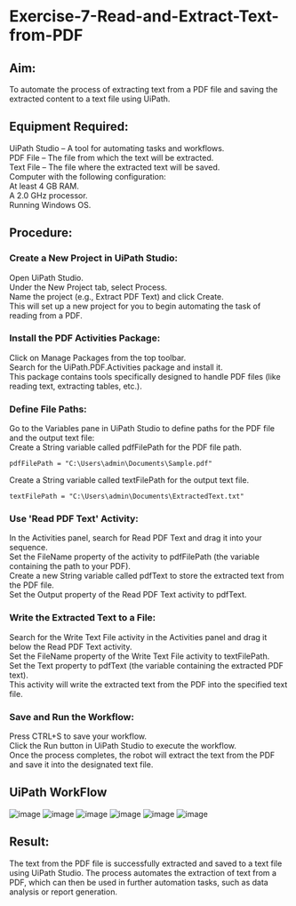 # Exercise-7-Read-and-Extract-Text-from-PDF

## Aim:

To automate the process of extracting text from a PDF file and saving the extracted content to a text file using UiPath.

## Equipment Required:

UiPath Studio – A tool for automating tasks and workflows.<br>
PDF File – The file from which the text will be extracted.<br>
Text File – The file where the extracted text will be saved.<br>
Computer with the following configuration:<br>
At least 4 GB RAM.<br>
A 2.0 GHz processor.<br>
Running Windows OS.

## Procedure:

### Create a New Project in UiPath Studio:

Open UiPath Studio.<br>
Under the New Project tab, select Process.<br>
Name the project (e.g., Extract PDF Text) and click Create.<br>
This will set up a new project for you to begin automating the task of reading from a PDF.

### Install the PDF Activities Package:

Click on Manage Packages from the top toolbar.<br>
Search for the UiPath.PDF.Activities package and install it.<br>
This package contains tools specifically designed to handle PDF files (like reading text, extracting tables, etc.).

### Define File Paths:

Go to the Variables pane in UiPath Studio to define paths for the PDF file and the output text file:<br>
Create a String variable called pdfFilePath for the PDF file path.

```
pdfFilePath = "C:\Users\admin\Documents\Sample.pdf"
```

Create a String variable called textFilePath for the output text file.

```
textFilePath = "C:\Users\admin\Documents\ExtractedText.txt"
```

### Use 'Read PDF Text' Activity:

In the Activities panel, search for Read PDF Text and drag it into your sequence.<br>
Set the FileName property of the activity to pdfFilePath (the variable containing the path to your PDF).<br>
Create a new String variable called pdfText to store the extracted text from the PDF file.<br>
Set the Output property of the Read PDF Text activity to pdfText.

### Write the Extracted Text to a File:

Search for the Write Text File activity in the Activities panel and drag it below the Read PDF Text activity.<br>
Set the FileName property of the Write Text File activity to textFilePath.<br>
Set the Text property to pdfText (the variable containing the extracted PDF text).<br>
This activity will write the extracted text from the PDF into the specified text file.

### Save and Run the Workflow:

Press CTRL+S to save your workflow.<br>
Click the Run button in UiPath Studio to execute the workflow.<br>
Once the process completes, the robot will extract the text from the PDF and save it into the designated text file.

## UiPath WorkFlow
![image](https://github.com/user-attachments/assets/3421a445-d81b-4829-8632-00fce90db183)
![image](https://github.com/user-attachments/assets/70d04b52-c398-49c3-ad82-78c73952c4ae)
![image](https://github.com/user-attachments/assets/eedff02f-14fb-4d58-8ca8-c1b1fad81d53)
![image](https://github.com/user-attachments/assets/ce5bbef6-e2b1-4028-9fd6-794ba63e75f6)
![image](https://github.com/user-attachments/assets/a3af9bcc-46ff-4dc0-ae8d-bbc38204bb88)
![image](https://github.com/user-attachments/assets/9dc7d0fd-b2e6-44f8-a49e-36de5266f6ec)

## Result:

The text from the PDF file is successfully extracted and saved to a text file using UiPath Studio. The process automates the extraction of text from a PDF, which can then be used in further automation tasks, such as data analysis or report generation.
